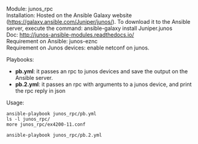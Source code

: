 Module: junos_rpc  
Installation: Hosted on the Ansible Galaxy website (https://galaxy.ansible.com/Juniper/junos/). To download it to the Ansible server, execute the command: ansible-galaxy install Juniper.junos  
Doc: http://junos-ansible-modules.readthedocs.io/  
Requirement on Ansible: junos-eznc  
Requirement on Junos devices: enable netconf on junos. 

Playbooks: 
- **pb.yml**: it passes an rpc to junos devices and save the output on the Ansible server. 
- **pb.2.yml**: it passes an rpc with arguments to a junos device, and print the rpc reply in json 

Usage: 
```
ansible-playbook junos_rpc/pb.yml  
ls -l junos_rpc/
more junos_rpc/ex4200-11.conf

ansible-playbook junos_rpc/pb.2.yml  
```

